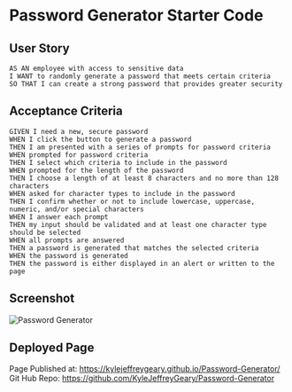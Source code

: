 # Password Generator Starter Code
## User Story
```
AS AN employee with access to sensitive data
I WANT to randomly generate a password that meets certain criteria
SO THAT I can create a strong password that provides greater security
```

## Acceptance Criteria

```
GIVEN I need a new, secure password
WHEN I click the button to generate a password
THEN I am presented with a series of prompts for password criteria
WHEN prompted for password criteria
THEN I select which criteria to include in the password
WHEN prompted for the length of the password
THEN I choose a length of at least 8 characters and no more than 128 characters
WHEN asked for character types to include in the password
THEN I confirm whether or not to include lowercase, uppercase, numeric, and/or special characters
WHEN I answer each prompt
THEN my input should be validated and at least one character type should be selected
WHEN all prompts are answered
THEN a password is generated that matches the selected criteria
WHEN the password is generated
THEN the password is either displayed in an alert or written to the page
```
## Screenshot
![Password Generator](https://user-images.githubusercontent.com/98886625/161450990-a51558e4-b295-4eb1-9c9b-0c3bd0fdc14a.png)

## Deployed Page
Page Published at: https://kylejeffreygeary.github.io/Password-Generator/
Git Hub Repo: https://github.com/KyleJeffreyGeary/Password-Generator
